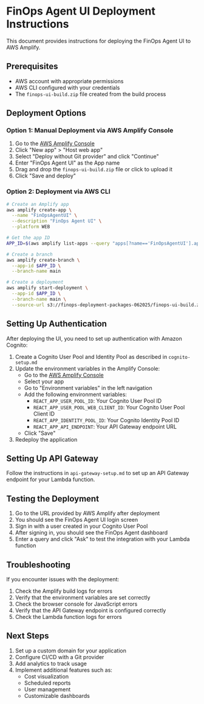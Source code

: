 # FinOps Agent UI Deployment Instructions

This document provides instructions for deploying the FinOps Agent UI to AWS Amplify.

## Prerequisites

- AWS account with appropriate permissions
- AWS CLI configured with your credentials
- The `finops-ui-build.zip` file created from the build process

## Deployment Options

### Option 1: Manual Deployment via AWS Amplify Console

1. Go to the [AWS Amplify Console](https://console.aws.amazon.com/amplify/home)
2. Click "New app" > "Host web app"
3. Select "Deploy without Git provider" and click "Continue"
4. Enter "FinOps Agent UI" as the App name
5. Drag and drop the `finops-ui-build.zip` file or click to upload it
6. Click "Save and deploy"

### Option 2: Deployment via AWS CLI

```bash
# Create an Amplify app
aws amplify create-app \
  --name "FinOpsAgentUI" \
  --description "FinOps Agent UI" \
  --platform WEB

# Get the app ID
APP_ID=$(aws amplify list-apps --query "apps[?name=='FinOpsAgentUI'].appId" --output text)

# Create a branch
aws amplify create-branch \
  --app-id $APP_ID \
  --branch-name main

# Create a deployment
aws amplify start-deployment \
  --app-id $APP_ID \
  --branch-name main \
  --source-url s3://finops-deployment-packages-062025/finops-ui-build.zip
```

## Setting Up Authentication

After deploying the UI, you need to set up authentication with Amazon Cognito:

1. Create a Cognito User Pool and Identity Pool as described in `cognito-setup.md`
2. Update the environment variables in the Amplify Console:
   - Go to the [AWS Amplify Console](https://console.aws.amazon.com/amplify/home)
   - Select your app
   - Go to "Environment variables" in the left navigation
   - Add the following environment variables:
     - `REACT_APP_USER_POOL_ID`: Your Cognito User Pool ID
     - `REACT_APP_USER_POOL_WEB_CLIENT_ID`: Your Cognito User Pool Client ID
     - `REACT_APP_IDENTITY_POOL_ID`: Your Cognito Identity Pool ID
     - `REACT_APP_API_ENDPOINT`: Your API Gateway endpoint URL
   - Click "Save"
3. Redeploy the application

## Setting Up API Gateway

Follow the instructions in `api-gateway-setup.md` to set up an API Gateway endpoint for your Lambda function.

## Testing the Deployment

1. Go to the URL provided by AWS Amplify after deployment
2. You should see the FinOps Agent UI login screen
3. Sign in with a user created in your Cognito User Pool
4. After signing in, you should see the FinOps Agent dashboard
5. Enter a query and click "Ask" to test the integration with your Lambda function

## Troubleshooting

If you encounter issues with the deployment:

1. Check the Amplify build logs for errors
2. Verify that the environment variables are set correctly
3. Check the browser console for JavaScript errors
4. Verify that the API Gateway endpoint is configured correctly
5. Check the Lambda function logs for errors

## Next Steps

1. Set up a custom domain for your application
2. Configure CI/CD with a Git provider
3. Add analytics to track usage
4. Implement additional features such as:
   - Cost visualization
   - Scheduled reports
   - User management
   - Customizable dashboards
